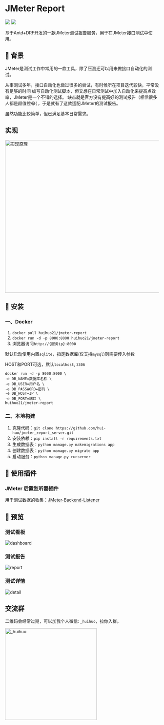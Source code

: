 # JMeter Report

![](https://img.shields.io/badge/JMeter-green)
[![](https://img.shields.io/github/last-commit/hui-huo/jmeter_report_server)](https://github.com/hui-huo/jmeter_report_server)

基于Antd+DRF开发的一款JMeter测试报告服务，用于在JMeter接口测试中使用。

## 🌴 背景

JMeter是测试工作中常用的一款工具，除了压测还可以用来做接口自动化的测试。

从事测试多年，接口自动化也做过很多的尝试，有时候所在项目迭代较快，平常没有足够的时间 编写自动化测试脚本，但又想在日常测试中加入自动化来提高点效率，JMeter是一个不错的选择。
缺点就是官方没有提高好的测试报告（相信很多人都是颜值控😂），于是就有了这款适配JMeter的测试报告。

虽然功能比较简单，但已满足基本日常需求。

## 实现

<img src="https://files.mdnice.com/user/25329/fbc0a1ff-4f0b-4915-915e-cd33104cd96a.png" alt="实现原理" width="800" height="500" />

## 📌 安装

### 一、Docker

1. `docker pull huihuo21/jmeter-report`
2. `docker run -d -p 8000:8000 huihuo21/jmeter-report`
3. 浏览器访问`http://{服务ip}:8000`

默认启动使用内置`sqlite`，指定数据库(仅支持`mysql`)则需要传入参数

HOST和PORT可选，默认`localhost`, `3306`

```
docker run -d -p 8000:8000 \
-e DB_NAME=数据库名称 \
-e DB_USER=用户名 \
-e DB_PASSWORD=密码 \
-e DB_HOST=IP \ 
-e DB_PORT=端口 \
huihuo21/jmeter-report
```

### 二、本地构建

1. 克隆代码：`git clone https://github.com/hui-huo/jmeter_report_server.git`
2. 安装依赖：`pip install -r requirements.txt `
3. 生成数据表：`python manage.py makemigrations app`
4. 创建数据表：`python manage.py migrate app`
5. 启动服务：`python manage.py runserver`

## 👏 使用插件

### JMeter 后置监听器插件

用于测试数据的收集：[JMeter-Backend-Listener](https://github.com/hui-huo/JMeter-Backend-Listener)

## 🔎 预览

### 测试看板

![dashboard](https://files.mdnice.com/user/25329/8517f563-7a42-4204-8b37-f6a6499a62f9.png)

### 测试报告

![report](https://files.mdnice.com/user/25329/eb71254c-a881-43d6-a67d-73da2d5a190d.png)

### 测试详情

![detail](https://files.mdnice.com/user/25329/8a2b5a71-4452-4fa0-8884-6c0530aaaa19.png)

## 交流群

二维码会经常过期，可以加我个人微信: `_huihuo`，拉你入群。

<img src="https://files.mdnice.com/user/25329/b940a9df-f86a-40f9-ba15-f79fba7585b6.png" alt="_huihuo" width="300" height="300" />




